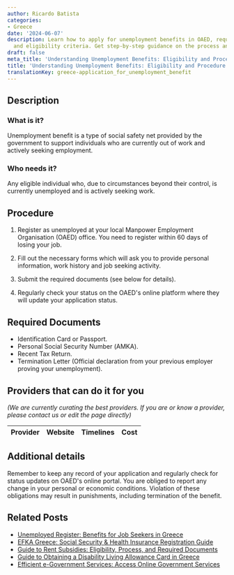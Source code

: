 ```yaml
---
author: Ricardo Batista
categories:
- Greece
date: '2024-06-07'
description: Learn how to apply for unemployment benefits in OAED, required documents,
  and eligibility criteria. Get step-by-step guidance on the process and stay updated.
draft: false
meta_title: 'Understanding Unemployment Benefits: Eligibility and Procedure'
title: 'Understanding Unemployment Benefits: Eligibility and Procedure'
translationKey: greece-application_for_unemployment_benefit
---
```


## Description
### What is it?
Unemployment benefit is a type of social safety net provided by the government to support individuals who are currently out of work and actively seeking employment.

### Who needs it?
Any eligible individual who, due to circumstances beyond their control, is currently unemployed and is actively seeking work.

## Procedure
1. Register as unemployed at your local Manpower Employment Organisation (OAED) office. You need to register within 60 days of losing your job. 

2. Fill out the necessary forms which will ask you to provide personal information, work history and job seeking activity. 

3. Submit the required documents (see below for details). 

4. Regularly check your status on the OAED's online platform where they will update your application status.

## Required Documents
- Identification Card or Passport.
- Personal Social Security Number (ΑΜΚΑ).
- Recent Tax Return.
- Termination Letter (Official declaration from your previous employer proving your unemployment).

## Providers that can do it for you

_(We are currently curating the best providers. If you are or know a provider, please contact us or edit the page directly)_

| Provider        |     Website     |     Timelines    |       Cost      |
| --------------- | --------------- |  :-------------: | :-------------: |

## Additional details

Remember to keep any record of your application and regularly check for status updates on OAED's online portal. You are obliged to report any change in your personal or economic conditions. Violation of these obligations may result in punishments, including termination of the benefit.


## Related Posts

- [Unemployed Register: Benefits for Job Seekers in Greece](https://tramitit.com/guides/greece/registration_in_the_unemployed_register/)
- [EFKA Greece: Social Security & Health Insurance Registration Guide](https://tramitit.com/guides/greece/application_for_efka_(social_insurance_fund)/)
- [Guide to Rent Subsidies: Eligibility, Process, and Required Documents](https://tramitit.com/guides/greece/application_for_rent_subsidy/)
- [Guide to Obtaining a Disability Living Allowance Card in Greece](https://tramitit.com/guides/greece/application_for_disability_card/)
- [Efficient e-Government Services: Access Online Government Services](https://tramitit.com/guides/greece/registration_for_e-government_services/)